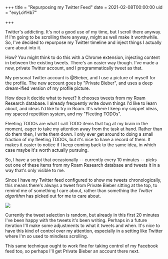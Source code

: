 +++
title = "Repurposing my Twitter Feed"
date = 2021-02-08T00:00:00
uid = "exyLoYHb7"

+++

Twitter's addicting. It's not a good use of my time, but I scroll there anyway. If I'm going to be scrolling there anyway, might as well make it worthwhile. So, I've decided to repurpose my Twitter timeline and inject things I actually care about into it.

How? You might think to do this with a Chrome extension, injecting content in between the existing tweets. There's an easier way though. I've made a new, private Twitter account, and I programmatically tweet as that.

My personal Twitter account is @Bieber, and I use a picture of myself for the profile. The new account goes by "Private Bieber", and uses a deep dream-ified version of my profile picture.

How does it decide what to tweet? It chooses tweets from my Roam Research database. I already frequently write down things I'd like to learn about, and ideas I'd like to try in Roam. It's where I keep my snippet ideas, my spaced repetition system, and my "Fleeting TODOs".

Fleeting TODOs are what I call TODO items that tug at my brain in the moment, eager to take my attention away from the task at hand. Rather than do them then, I write them down. I only ever get around to doing a small fraction of my fleeting TODOs, but it's nice to have a record of them. It makes it easier to notice if I keep coming back to the same idea, in which case maybe it's worth actually pursuing.

So, I have a script that occasionally -- currently every 10 minutes -- picks out one of these items from my Roam Research database and tweets it in a way that's only visible to me.

Since I have my Twitter feed configured to show me tweets chronologically, this means there's always a tweet from Private Bieber sitting at the top, to remind me of something _I_ care about, rather than something the _Twitter algorithm_ has picked out for me to care about.

![](https://firebasestorage.googleapis.com/v0/b/firescript-577a2.appspot.com/o/imgs%2Fapp%2Fplayground%2FxD83QrK9_D.png?alt=media&token=76f275ac-62fd-4844-829c-b44cf9cf568f)

Currently the tweet selection is random, but already in this first 20 minutes I've been happy with the tweets it's been writing. Perhaps in a future iteration I'll make some adjustments to what it tweets and when. It's nice to have this kind of control over my attention, especially in a setting like Twitter where I'm so used to mindless scrolling.

This same technique ought to work fine for taking control of my Facebook feed too, so perhaps I'll get Private Bieber an account there next.
